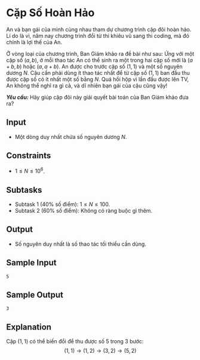 # Cặp Số Hoàn Hảo

An và bạn gái của mình cùng nhau tham dự chương trình cặp đôi hoàn hảo. Lí do là vì, năm nay chương trình đổi từ thi khiêu vũ sang thi coding, mà đó chính là lợi thế của An.

Ở vòng loại của chương trình, Ban Giám khảo ra đề bài như sau: Ứng với một cặp số $(a, b),$ ở mỗi thao tác An có thể sinh ra một trong hai cặp số mới là $(a + b, b)$ hoặc $(a, a + b)$. An được cho trước cặp số $(1, 1)$ và một số nguyên dương $N$. Cậu cần phải dùng ít thao tác nhất để từ cặp số $(1, 1)$ ban đầu thu được cặp số có ít nhất một số bằng $N$. Quá hồi hộp vì lần đầu được lên TV, An không thể nghĩ ra gì cả, và dĩ nhiên bạn gái của cậu cũng vậy!

***Yêu cầu:*** Hãy giúp cặp đôi này giải quyết bài toán của Ban Giám khảo đưa ra?

## Input

- Một dòng duy nhất chứa số nguyên dương $N$.

## Constraints

- $1 \le N \le 10^6$.

## Subtasks

- Subtask $1$ ($40\%$ số điểm): $1 \le N \le 100$.
- Subtask $2$ ($60\%$ số điểm): Không có ràng buộc gì thêm.

## Output

- Số nguyên duy nhất là số thao tác tối thiểu cần dùng. 

## Sample Input

```
5
```

## Sample Output

```
3
```

## Explanation

Cặp $(1, 1)$ có thể biến đổi để thu được số $5$ trong $3$ bước:
$$(1, 1) \rightarrow (1, 2) \rightarrow (3, 2) \rightarrow (5, 2)$$

